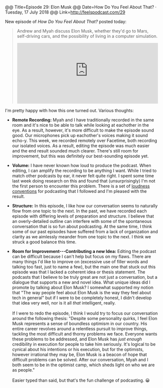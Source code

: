 @@ Title=Episode 29: Elon Musk
@@ Date=How Do You Feel About That? · Tuesday, 17 July 2018
@@ Link=http://feelspodcast.com/29

New episode of *How Do You Feel About That?* posted today:

>Andrew and Myah discuss Elon Musk, whether they'd go to Mars, self-driving cars, and the possibility of living in a computer simulation. 
>
><iframe frameborder='0' height='200px' scrolling='no' seamless src='https://embed.simplecast.com/b386cc19?color=f5f5f5' width='100%'></iframe>

I'm pretty happy with how this one turned out. Various thoughts:

* **Remote Recording:** Myah and I have traditionally recorded in the same room and it's nice to be able to talk while looking at eachother in the eye. As a result, however, it's more difficult to make the episode sound good. Our microphones pick up eachother's voices making it sound echo-y. This week, we recorded remotely over Facetime, both recording our isolated voices. As a result, editing the episode was much easier and the end result sounded much clearer. There's still room for improvement, but this was definitely our best-sounding episode yet. 

* **Volume:** I have never known how loud to produce the podcast. When editing, I can amplify the recording to be anything I want. While I tried to match other podcasts by ear, it never felt quite right. I spent some time last week doing research on this and found that (unsurprisingly) I'm not the first person to encounter this problem. There is a set of [loudness conventions](https://transom.org/2016/podcasting-basics-part-5-loudness-podcasts-vs-radio/) for podcasting that I followed and I'm pleased with the result. 

* **Structure:** In this episode, I like how our conversation seems to naturally flow from one topic to the next. In the past, we have recorded each episode with differing levels of preparation and structure. I believe that an overly-detailed outline can interfere with some of the spontaneous conversation that is so fun about podcasting. At the same time, I think some of our past episodes have suffered from a lack of organization and clarity as we aimlessly meander from one topic to the next. I think we struck a good balance this time.

* **Room for Improvement---Contributing a new Idea:** Editing the podcast can be difficult because I can't help but focus on my flaws. There are many things I'd like to improve on (excessive use of filler words and talking too fast, just to name a few), but the main one that stuck out this episode was that I lacked a coherent idea or thesis statement. The podcasts that I believe to be truly great are not just a conversation, but a dialogue that supports a new and novel idea. What unique ideas did I promote by talking about Elon Musk? I somewhat supported my notion that "The way people feel about Elon Musk is the way they feel about tech in general" but if I were to be completely honest, I didn't develop that idea very well, nor is it all *that* intelligent, really. <br> <br> If I were to redo the episode, I think I would try to focus our conversation around the following thesis: "Despite some personality quirks, I feel Elon Musk represents a sense of boundless optimism in our country. His entire career revolves around a relentless pursuit to improve things, tackling the most difficult and thorny problems we face. Everyone wants these problems to be addressed, and Elon Musk has *just enough* credibility in execution for people to take him seriously. It's logical to be cynical about his intentions or his execution, but for the optimists, however irrational they may be, Elon Musk is a beacon of hope that difficult problems can be solved. After our conversation, Myah and I both seem to be in the optimist camp, which sheds light on who we are as people."<br><br> Easier typed than said, but that's the fun challenge of podcasting. 😀

